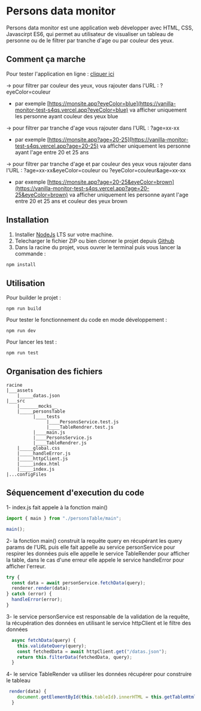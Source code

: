 # Persons data monitor

Persons data monitor est une application web développer avec HTML, CSS, Javascirpt ES6, qui permet au utilisateur de visualiser un tableau de personne ou de le filtrer par tranche d'age ou par couleur des yeux.

## Comment ça marche

Pour tester l'application en ligne : [cliquer ici](https://vanilla-monitor-test-s4qs.vercel.app/)

-> pour filtrer par couleur des yeux, vous rajouter dans l'URL : ?eyeColor=couleur

- par exemple [https://monsite.app?eyeColor=blue](https://vanilla-monitor-test-s4qs.vercel.app?eyeColor=blue) va afficher uniquement les personne ayant couleur des yeux blue

-> pour filtrer par tranche d'age vous rajouter dans l'URL : ?age=xx-xx

- par exemple [https://monsite.app?age=20-25](https://vanilla-monitor-test-s4qs.vercel.app?age=20-25) va afficher uniquement les personne ayant l'age entre 20 et 25 ans

-> pour filtrer par tranche d'age et par couleur des yeux vous rajouter dans l'URL : ?age=xx-xx&eyeColor=couleur ou ?eyeColor=couleur&age=xx-xx

- par exemple [https://monsite.app?age=20-25&eyeColor=brown](https://vanilla-monitor-test-s4qs.vercel.app?age=20-25&eyeColor=brown) va afficher uniquement les personne ayant l'age entre 20 et 25 ans et couleur des yeux brown

## Installation

1. Installer [NodeJs](https://nodejs.org/en/) LTS sur votre machine.
2. Telecharger le fichier ZIP ou bien clonner le projet depuis [Github](https://github.com/salahED/vanilla-monitor-test)
3. Dans la racine du projet, vous ouvrer le terminal puis vous lancer la commande :

```bash
npm install
```

## Utilisation

Pour builder le projet :

```
npm run build
```

Pour tester le fonctionnement du code en mode développement :

```
npm run dev
```

Pour lancer les test :

```
npm run test
```

## Organisation des fichiers

```
racine
|___assets
    |_____datas.json
|___src
    |_______mocks__
    |_____personsTable
          |____tests
               |____PersonsService.test.js
               |____TableRendrer.test.js
          |____main.js
          |____PersonsService.js
          |____TableRendrer.js
    |_____global.css
    |_____handleError.js
    |_____httpClient.js
    |_____index.html
    |_____index.js
|...configFiles
```

## Séquencement d'execution du code

1- index.js fait appele à la fonction main()

```javascript
import { main } from "./personsTable/main";

main();
```

2- la fonction main() construit la requête query en récupérant les query params de l'URL puis elle fait appelle au service personService pour respirer les données puis elle appelle le service TableRender pour afficher la table, dans le cas d'une erreur elle appele le service handleError pour afficher l'erreur.

```javascript
try {
  const data = await personService.fetchData(query);
  renderer.render(data);
} catch (error) {
  handleError(error);
}
```

3- le service personService est responsable de la validation de la requête, la récupération des données en utilisant le service httpClient et le filtre des données

```javascript
  async fetchData(query) {
    this.validateQuery(query);
    const fetchedData = await httpClient.get("/datas.json");
    return this.filterData(fetchedData, query);
  }
```

4- le service TableRender va utiliser les données récupérer pour construire le tableau

```javascript
 render(data) {
    document.getElementById(this.tableId).innerHTML = this.getTableHtml(data);
  }
```
